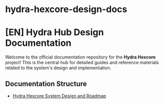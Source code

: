 # hydra-hexcore-design-docs

##
# [EN] Hydra Hub Design Documentation

Welcome to the official documentation repository for the **Hydra Hexcore** project! This is the central hub for detailed guides and reference materials related to the system's design and implementation.

## Documentation Structure

- [Hydra Hexcore System Design and Roadmap](./docs/index-en.md)
